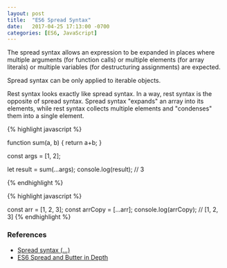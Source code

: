 ```yaml
---
layout: post
title:  "ES6 Spread Syntax"
date:   2017-04-25 17:13:00 -0700
categories: [ES6, JavaScript]
---
```


The spread syntax allows an expression to be expanded in places where multiple arguments
(for function calls) or multiple elements (for array literals) or multiple variables
(for destructuring assignments) are expected.

Spread syntax can be only applied to iterable objects.

Rest syntax looks exactly like spread syntax. In a way, rest syntax is the opposite of spread syntax. Spread syntax "expands" an array into its elements, while rest syntax collects multiple elements and "condenses" them into a single element.

{% highlight javascript %}

function sum(a, b) {
    return a+b;
}

const args = [1, 2];

let result = sum(...args); 
console.log(result); // 3

{% endhighlight %}

{% highlight javascript %}

const arr = [1, 2, 3];
const arrCopy = [...arr]; 
console.log(arrCopy); // [1, 2, 3]
{% endhighlight %}

### References
- [Spread syntax (...)](https://developer.mozilla.org/en-US/docs/Web/JavaScript/Reference/Operators/Spread_operator)
- [ES6 Spread and Butter in Depth](https://ponyfoo.com/articles/es6-spread-and-butter-in-depth)